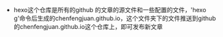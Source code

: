 * hexo这个仓库是所有的github 的文章的源文件和一些配置的文件，'hexo g'命令后生成的chenfengjuan.github.io，这个文件夹下的文件推送到github的chenfengjuan.github.io这个仓库上，即可发布新文章
